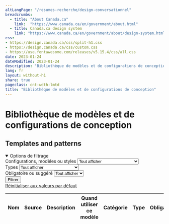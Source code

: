 ```yaml
---
altLangPage: "/resumes-recherche/design-conversationnel"
breadcrumbs:
  - title: "About Canada.ca"
    link:  "https://www.canada.ca/en/government/about.html"
  - title: Canada.ca design system
    link: "https://www.canada.ca/en/government/about/design-system.html"
css:
- https://design.canada.ca/css/split-h1.css
- https://design.canada.ca/css/custom.css
- https://use.fontawesome.com/releases/v5.15.4/css/all.css
date: 2023-01-24
dateModified: 2023-01-24
description: "Bibliothèque de modèles et de configurations de conception"
lang: fr
layout: without-h1
share: true
pageclass: cnt-wdth-lmtd
title: "Bibliothèque de modèles et de configurations de conception"
---
```

<h1 property="name" id="wb-cont" dir="ltr">Bibliothèque de modèles et de configurations de conception</h1>

<h2>Templates and patterns</h2>
<div class="row mrgn-tp-md">
<div class="col-md-3 small">
   <details open="open">
      <summary class="bg-primary text-center">Options de filtrage</summary>
      <form class="wb-tables-filter mrgn-lft-md mrgn-rght-md" data-bind-to="design">
         <div class="row mrgn-tp-lg mrgn-bttm-lg">
            <div class="form-group">
               <label for="dt_cat">Configurations, modèles ou styles</label>
               <select class="form-control maxwidth" id="dt_cat" name="dt_cat" data-column="4">
                <option value="">Tout afficher</option>
                <option value="Configuration de conception">Configurations de conception</option>
                <option value="Modèle de page">Modèles de page</option>
				        <option value="Style">Styles</option>
               </select>
            </div>
            <div class="form-group">
               <label for="dt_type">Types</label>
               <select class="form-control maxwidth" id="dt_type" name="dt_type" data-column="5">
                  <option value="">Tout afficher</option>
                  <option value="Destination">Destination</option>
                  <option value="Modèle à l'échelle du gouvernement">À l'échelle du gouvernement</option>
                  <option value="Institutionnel">Institution</option>
                  <option value="Configuration à l'échelle du site">À l'échelle du site</option>
                  <option value="Interaction">Interaction</option>
                  <option value="Navigation">Navigation</option>
                  <option value="Promotion">Promotion</option>
                  <option value="Modèle de thème">Thème et sujet</option>
                  <option value="Visuel">Visuel</option>
               </select>
            </div>
            <div class="form-group">
               <label for="dt_mand">Obligatoire ou suggéré</label>
               <select class="form-control maxwidth" id="dt_mand" name="dt_mand" data-column="6">
                <option value="">Tout afficher</option>
                <option value="Obligatoire">Obligatoire</option>
                <option value="Non">Suggéré</option>
               </select>
            </div>
            <div class="col-md-12 mrgn-tp-lg">
               <button type="submit" class="btn btn-primary full-width" aria-controls="dataset-filter">Filtrer</button>
            </div>
            <div class="col-md-12 mrgn-tp-md">
                <a href="datatables-05-en.html" class="btn btn-default full-width">Réinitialiser aux valeurs par défaut</a>
            </div>
         </div>
      </form>
   </details>
</div>
<div class="col-md-9">
   <div class="panel panel-default">
      <div class="mrgn-tp-md mrgn-bttm-md">
         <table class="wb-tables table table-striped small" aria-live="polite" id="design" data-page-length="100" data-wb-tables='{
            "bDeferRender": true,
            "ajaxSource": "https://conception.canada.ca/ajax/patterns-01-fr.json",
            "order": [0, "asc"],
            "paging": false,
            "info": false,
            "columns": [
            { "data": "NAME", "className": "" },
            { "data": "SOURCE",  "visible": false },
            { "data": "DESCRIPTION",  "visible": false },
            { "data": "WHENTOUSE", "className": "", "orderable": false },
            { "data": "CATEGORY", "className": "" },
            { "data": "TYPE", "className": "" },
            { "data": "MANDATORY",  "visible": false },
            { "data": "TANDP",  "visible": false, "Search": "1" }
            ], 
            "searchCols": [
            null,
            null,
            null,
            null,
            null,
            null, 
            null,
            { "sSearch": &quot;1&quot; }]
            }'>
            <thead>
               <tr>
                  <th class="col-md-03">Nom</th>
                  <th>Source</th>
                  <th>Description</th>
                  <th class="col-md-05">Quand utiliser ce modèle</th>
                  <th class="col-md-02">Catégorie</th>
                  <th class="col-md-02">Type</th>
                  <th>Obligatoire</th>
                  <th>Modèles et configurations</th>
               </tr>
            </thead>
         </table>
      </div>
   </div>
</div>
